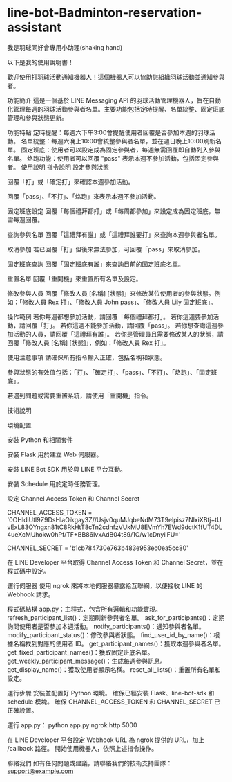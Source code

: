 # line-bot-Badminton-reservation-assistant
我是羽球同好會專用小助理(shaking hand)

以下是我的使用說明書！

歡迎使用打羽球活動通知機器人！這個機器人可以協助您組織羽球活動並通知參與者。

功能簡介
這是一個基於 LINE Messaging API 的羽球活動管理機器人，旨在自動化管理每週的羽球活動參與者名單。主要功能包括定時提醒、名單統整、固定班底管理和參與狀態更新。

功能特點
定時提醒：每週六下午3:00會提醒使用者回覆是否參加本週的羽球活動。
名單統整：每週六晚上10:00會統整參與者名單，並在週日晚上10:00刷新名單。
固定班底：使用者可以設定成為固定參與者，每週無需回覆即自動列入參與名單。
烙跑功能：使用者可以回覆 "pass" 表示本週不參加活動，包括固定參與者。
使用說明
指令說明
設定參與狀態

回覆「打」或「確定打」來確認本週參加活動。

回覆「pass」、「不打」、「烙跑」來表示本週不參加活動。

固定班底設定
回覆「每個禮拜都打」或「每周都參加」來設定成為固定班底，無需每週回覆。

查詢參與名單
回覆「這禮拜有誰」或「這禮拜誰要打」來查詢本週參與者名單。

取消參加
若已回覆「打」但後來無法參加，可回覆「pass」來取消參加。

固定班底查詢
回覆「固定班底有誰」來查詢目前的固定班底名單。

重置名單
回覆「重開機」來重置所有名單及設定。

修改參與人員
回覆「修改人員 [名稱] [狀態]」來修改某位使用者的參與狀態。例如：「修改人員 Rex 打」、「修改人員 John pass」、「修改人員 Lily 固定班底」。


操作範例
若你每週都想參加活動，請回覆「每個禮拜都打」。
若你這週要參加活動，請回覆「打」。
若你這週不能參加活動，請回覆「pass」。
若你想查詢這週參加活動的人員，請回覆「這禮拜有誰」。
若你是管理員且需要修改某人的狀態，請回覆「修改人員 [名稱] [狀態]」，例如：「修改人員 Rex 打」。

使用注意事項
請確保所有指令輸入正確，包括名稱和狀態。

參與狀態的有效值包括：「打」、「確定打」、「pass」、「不打」、「烙跑」、「固定班底」。

若遇到問題或需要重置系統，請使用「重開機」指令。



技術說明

環境配置

安裝 Python 和相關套件

安裝 Flask 用於建立 Web 伺服器。

安裝 LINE Bot SDK 用於與 LINE 平台互動。

安裝 Schedule 用於定時任務管理。

設定 Channel Access Token 和 Channel Secret

CHANNEL_ACCESS_TOKEN = '0OHIdiUtl9Z9DsHIaOikgay3Z//Usjv0quMJqbeNdM73T9elpisz7NlxiXBtj+tUvExL83OYngxn81tC8RkHtT8cTn2cdhfzVUkMU8EVmYh7EWd9dctK1fUT4DL4ueXcMUhokw0hPf/TF+BB86IvxAdB04t89/1O/w1cDnyilFU='

CHANNEL_SECRET = 'b1cb784730e763b483e953ec0ea5cc80'

在 LINE Developer 平台取得 Channel Access Token 和 Channel Secret，並在程式碼中設定。


運行伺服器
使用 ngrok 來將本地伺服器暴露給互聯網，以便接收 LINE 的 Webhook 請求。

程式碼結構
app.py：主程式，包含所有邏輯和功能實現。
refresh_participant_list()：定期刷新參與者名單。
ask_for_participants()：定期詢問使用者是否參加本週活動。
notify_participants()：通知參與者名單。
modify_participant_status()：修改參與者狀態。
find_user_id_by_name()：根據名稱找到對應的使用者 ID。
get_participant_names()：獲取本週參與者名單。
get_fixed_participant_names()：獲取固定班底名單。
get_weekly_participant_message()：生成每週參與訊息。
get_display_name()：獲取使用者顯示名稱。
reset_all_lists()：重置所有名單和設定。

運行步驟
安裝並配置好 Python 環境。
確保已經安裝 Flask、line-bot-sdk 和 schedule 模塊。
確保 CHANNEL_ACCESS_TOKEN 和 CHANNEL_SECRET 已正確設置。

運行 app.py：
python app.py
ngrok http 5000

在 LINE Developer 平台設定 Webhook URL 為 ngrok 提供的 URL，加上 /callback 路徑。
開始使用機器人，依照上述指令操作。


聯絡我們
如有任何問題或建議，請聯絡我們的技術支持團隊：support@example.com
